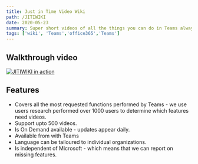 ```yaml
---
title: Just in Time Video Wiki 
path: /JITIWIKI
date: 2020-05-23
summary: Super short videos of all the things you can do in Teams always updated.
tags: ['wiki', 'Teams','office365','Teams']
---
```


## Walkthrough video

[![JITIWIKI in action](http://img.youtube.com/vi/kuEBP4bkUik/0.jpg)](http://www.youtube.com/watch?v=kuEBP4bkUik "JITIWIKI")

## Features

* Covers all the most requested functions performed by Teams - we use users research performed over 1000 users to determine which features need videos.
* Support upto 500 videos.
* Is On Demand available - updates appear daily.
* Available from with Teams
* Language can be tailoured to individual organizations. 
* Is independent of Microsoft - which means that we can report on missing features. 

